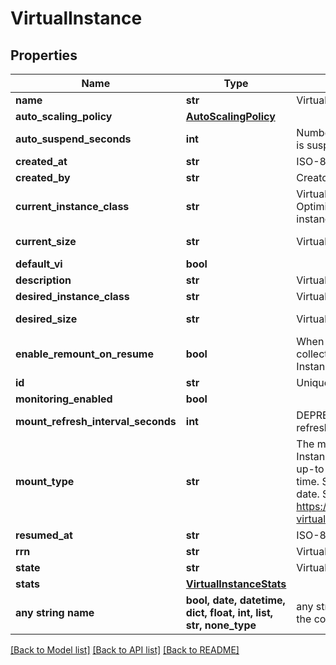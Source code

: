 # VirtualInstance


## Properties
Name | Type | Description | Notes
------------ | ------------- | ------------- | -------------
**name** | **str** | Virtual instance name. | 
**auto_scaling_policy** | [**AutoScalingPolicy**](AutoScalingPolicy.md) |  | [optional] 
**auto_suspend_seconds** | **int** | Number of seconds without queries after which the VI is suspended | [optional] 
**created_at** | **str** | ISO-8601 date of when virtual instance was created. | [optional] 
**created_by** | **str** | Creator of requested virtual instance. | [optional] 
**current_instance_class** | **str** | Virtual Instance Class. &#x60;MO_IL&#x60; represents Memory Optimized and &#x60;GP_IL&#x60; represents General Purpose instance class. | [optional] 
**current_size** | **str** | Virtual instance current size. | [optional] [readonly] 
**default_vi** | **bool** |  | [optional] 
**description** | **str** | Virtual instance description. | [optional] 
**desired_instance_class** | **str** | Virtual Instance Class. | [optional] 
**desired_size** | **str** | Virtual instance desired size. | [optional] [readonly] 
**enable_remount_on_resume** | **bool** | When a Virtual Instance is resumed, it will remount all collections that were mounted when the Virtual Instance was suspended. | [optional] 
**id** | **str** | Unique identifier for virtual instance. | [optional] 
**monitoring_enabled** | **bool** |  | [optional] 
**mount_refresh_interval_seconds** | **int** | DEPRECATED. Number of seconds between data refreshes for mounts on this Virtual Instance | [optional] 
**mount_type** | **str** | The mount type of collections that this Virtual Instance will query. Live mounted collections stay up-to-date with the underlying collection in real-time. Static mounted collections do not stay up-to-date. See https://docs.rockset.com/documentation/docs/using-virtual-instances#virtual-instance-configuration | [optional] 
**resumed_at** | **str** | ISO-8601 date of when virtual instance was created. | [optional] 
**rrn** | **str** | Virtual Instance RRN. | [optional] 
**state** | **str** | Virtual instance state. | [optional] 
**stats** | [**VirtualInstanceStats**](VirtualInstanceStats.md) |  | [optional] 
**any string name** | **bool, date, datetime, dict, float, int, list, str, none_type** | any string name can be used but the value must be the correct type | [optional]

[[Back to Model list]](../README.md#documentation-for-models) [[Back to API list]](../README.md#documentation-for-api-endpoints) [[Back to README]](../README.md)


